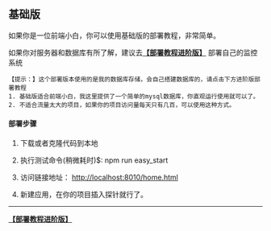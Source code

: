 
## 基础版

如果你是一位前端小白，你可以使用基础版的部署教程，非常简单。 

如果你对服务器和数据库有所了解，建议去[**【部署教程进阶版】**](https://github.com/a597873885/webfunny_monitor/blob/master/Document_advanced.md) 部署自己的监控系统


    【提示：】这个部署版本使用的是我的数据库存储，会自己搭建数据库的，请点击下方进阶版部署教程
    1. 基础版适合前端小白，我这里提供了一个简单的mysql数据库，你直观运行使用就可以了。
    2. 不适合流量太大的项目，如果你的项目访问量每天只有几百，可以使用这种方式。

#### 部署步骤

 1. 下载或者克隆代码到本地
  
 2. 执行测试命令(稍微耗时)$: npm run easy_start
  
 3. 访问链接地址： [http://localhost:8010/home.html](http://localhost:8010/home.html) 
 
 4. 新建应用，在你的项目插入探针就行了。

----------------------------

[**【部署教程进阶版】**](https://github.com/a597873885/webfunny_monitor/blob/master/Document_advanced.md)


 

